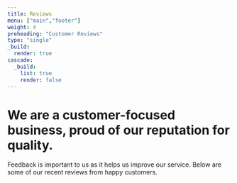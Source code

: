 ```yaml
---
title: Reviews
menu: ["main","footer"]
weight: 4
preheading: "Customer Reviews"
type: "single"
_build:
  render: true
cascade:
  _build:
    list: true
    render: false
---
```


# We are a **customer-focused** business, proud of our reputation for **quality**.

Feedback is important to us as it helps us improve our service. Below are some of our recent reviews from happy customers.
